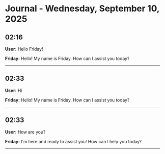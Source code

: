 # Journal - Wednesday, September 10, 2025


## 02:16

**User:** Hello Friday!

**Friday:** Hello! My name is Friday. How can I assist you today?

---

## 02:33

**User:** Hi

**Friday:** Hello! My name is Friday. How can I assist you today?

---

## 02:33

**User:** How are you?

**Friday:** I'm here and ready to assist you! How can I help you today?

---
